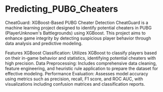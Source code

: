 # Predicting_PUBG_Cheaters
CheatGuard: XGBoost-Based PUBG Cheater Detection
CheatGuard is a machine learning project designed to identify potential cheaters in PUBG (PlayerUnknown's Battlegrounds) using XGBoost. This project aims to enhance game integrity by detecting suspicious player behavior through data analysis and predictive modeling.

Features
XGBoost Classification: Utilizes XGBoost to classify players based on their in-game behavior and statistics, identifying potential cheaters with high precision.
Data Preprocessing: Includes comprehensive data cleaning, feature engineering, and heuristic rule application to prepare the dataset for effective modeling.
Performance Evaluation: Assesses model accuracy using metrics such as precision, recall, F1 score, and ROC AUC, with visualizations including confusion matrices and classification reports.

